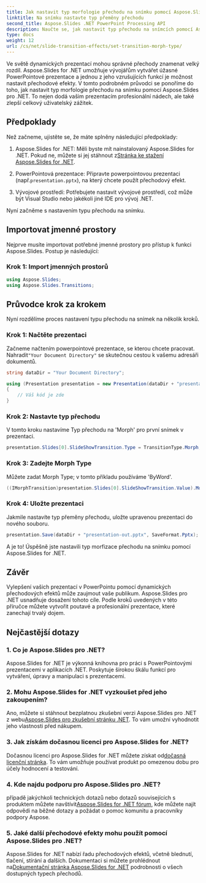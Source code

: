 ```yaml
---
title: Jak nastavit typ morfologie přechodu na snímku pomocí Aspose.Slides
linktitle: Na snímku nastavte typ přeměny přechodu
second_title: Aspose.Slides .NET PowerPoint Processing API
description: Naučte se, jak nastavit typ přechodu na snímcích pomocí Aspose.Slides pro .NET. Podrobný průvodce s příklady kódu. Vylepšete své prezentace hned teď!
type: docs
weight: 12
url: /cs/net/slide-transition-effects/set-transition-morph-type/
---
```


Ve světě dynamických prezentací mohou správné přechody znamenat velký rozdíl. Aspose.Slides for .NET umožňuje vývojářům vytvářet úžasné PowerPointové prezentace a jednou z jeho vzrušujících funkcí je možnost nastavit přechodové efekty. V tomto podrobném průvodci se ponoříme do toho, jak nastavit typ morfologie přechodu na snímku pomocí Aspose.Slides pro .NET. To nejen dodá vašim prezentacím profesionální nádech, ale také zlepší celkový uživatelský zážitek.

## Předpoklady

Než začneme, ujistěte se, že máte splněny následující předpoklady:

1.  Aspose.Slides for .NET: Měli byste mít nainstalovaný Aspose.Slides for .NET. Pokud ne, můžete si jej stáhnout z[Stránka ke stažení Aspose.Slides for .NET](https://releases.aspose.com/slides/net/).

2.  PowerPointová prezentace: Připravte powerpointovou prezentaci (např.`presentation.pptx`), na který chcete použít přechodový efekt.

3. Vývojové prostředí: Potřebujete nastavit vývojové prostředí, což může být Visual Studio nebo jakékoli jiné IDE pro vývoj .NET.

Nyní začněme s nastavením typu přechodu na snímku.

## Importovat jmenné prostory

Nejprve musíte importovat potřebné jmenné prostory pro přístup k funkci Aspose.Slides. Postup je následující:

### Krok 1: Import jmenných prostorů

```csharp
using Aspose.Slides;
using Aspose.Slides.Transitions;
```

## Průvodce krok za krokem

Nyní rozdělíme proces nastavení typu přechodu na snímek na několik kroků.

### Krok 1: Načtěte prezentaci

 Začneme načtením powerpointové prezentace, se kterou chcete pracovat. Nahradit`"Your Document Directory"` se skutečnou cestou k vašemu adresáři dokumentů.

```csharp
string dataDir = "Your Document Directory";

using (Presentation presentation = new Presentation(dataDir + "presentation.pptx"))
{
    // Váš kód je zde
}
```

### Krok 2: Nastavte typ přechodu

V tomto kroku nastavíme Typ přechodu na 'Morph' pro první snímek v prezentaci.

```csharp
presentation.Slides[0].SlideShowTransition.Type = TransitionType.Morph;
```

### Krok 3: Zadejte Morph Type

Můžete zadat Morph Type; v tomto příkladu používáme 'ByWord'.

```csharp
((IMorphTransition)presentation.Slides[0].SlideShowTransition.Value).MorphType = TransitionMorphType.ByWord;
```

### Krok 4: Uložte prezentaci

Jakmile nastavíte typ přeměny přechodu, uložte upravenou prezentaci do nového souboru.

```csharp
presentation.Save(dataDir + "presentation-out.pptx", SaveFormat.Pptx);
```

A je to! Úspěšně jste nastavili typ morfizace přechodu na snímku pomocí Aspose.Slides for .NET.

## Závěr

Vylepšení vašich prezentací v PowerPointu pomocí dynamických přechodových efektů může zaujmout vaše publikum. Aspose.Slides pro .NET usnadňuje dosažení tohoto cíle. Podle kroků uvedených v této příručce můžete vytvořit poutavé a profesionální prezentace, které zanechají trvalý dojem.

## Nejčastější dotazy

### 1. Co je Aspose.Slides pro .NET?

Aspose.Slides for .NET je výkonná knihovna pro práci s PowerPointovými prezentacemi v aplikacích .NET. Poskytuje širokou škálu funkcí pro vytváření, úpravy a manipulaci s prezentacemi.

### 2. Mohu Aspose.Slides for .NET vyzkoušet před jeho zakoupením?

 Ano, můžete si stáhnout bezplatnou zkušební verzi Aspose.Slides pro .NET z webu[Aspose.Slides pro zkušební stránku .NET](https://releases.aspose.com/). To vám umožní vyhodnotit jeho vlastnosti před nákupem.

### 3. Jak získám dočasnou licenci pro Aspose.Slides for .NET?

 Dočasnou licenci pro Aspose.Slides for .NET můžete získat od[dočasná licenční stránka](https://purchase.aspose.com/temporary-license/). To vám umožňuje používat produkt po omezenou dobu pro účely hodnocení a testování.

### 4. Kde najdu podporu pro Aspose.Slides pro .NET?

 případě jakýchkoli technických dotazů nebo dotazů souvisejících s produktem můžete navštívit[Aspose.Slides for .NET fórum](https://forum.aspose.com/), kde můžete najít odpovědi na běžné dotazy a požádat o pomoc komunitu a pracovníky podpory Aspose.

### 5. Jaké další přechodové efekty mohu použít pomocí Aspose.Slides pro .NET?

 Aspose.Slides for .NET nabízí řadu přechodových efektů, včetně blednutí, tlačení, stírání a dalších. Dokumentaci si můžete prohlédnout na[Dokumentační stránka Aspose.Slides for .NET](https://reference.aspose.com/slides/net/) podrobnosti o všech dostupných typech přechodů.

